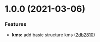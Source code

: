# 1.0.0 (2021-03-06)


### Features

* **kms:** add basic structure kms ([2db2810](https://github.com/AEGEE/knowledge/commit/2db2810b1a8fba52de5eecbe29f1c463ad6d0156))
